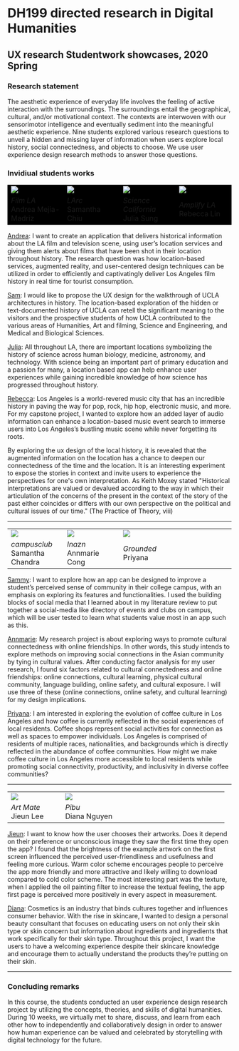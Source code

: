# DH199 directed research in Digital Humanities 
## UX research Studentwork showcases, 2020 Spring

### Research statement

The aesthetic experience of everyday life involves the feeling of active interaction with the surroundings. The surroundings entail the geographical, cultural, and/or motivational context. The contexts are interwoven with our sensorimotor intelligence and eventually sediment into the meaningful aesthetic experience. Nine students explored various research questions to unveil a hidden and missing layer of information when users explore local history, social connectedness, and objects to choose. We use user experience design research methods to answer those questions.

### Invidiual students works

<table style="background-color: black">
  <tr>
    <td width="25%"> <a href="https://ux-ui-design-lab.github.io/DH199/2020Spring/andrea-flim-3s.gif"> <img src="https://ux-ui-design-lab.github.io/DH199/2020Spring/andrea-filmLA.png" ></a>
    </td>
    <td width="25%">  <a href="https://ux-ui-design-lab.github.io/DH199/2020Spring/sam-LArc.png" target="_blank"> <img src="https://ux-ui-design-lab.github.io/DH199/2020Spring/sam-chui-LArc-3s-23delay.gif" ></a>
    </td>
    <td width="25%"> <a href="https://ux-ui-design-lab.github.io/DH199/2020Spring/julia-3d.gif"> <img src="https://ux-ui-design-lab.github.io/DH199/2020Spring/julia-science.png" ></a>
    </td>
    <td width="25%">  <a href="https://ux-ui-design-lab.github.io/DH199/2020Spring/rebecca-amplifyLA.png"> <img src="https://ux-ui-design-lab.github.io/DH199/2020Spring/rebecca-amplifyLA-3d-50delay.gif" ></a>
    </td>
  </tr>
  <tr>
    <td width="25%"> <em> Film LA</em> <br> Andrea Mejia-Madriz  
    </td>
    <td width="25%"> <em> LArc </em> <br> Samantha Chiu 
    </td>
    <td width="25%"> <em> Science California </em> <br> Julia Sung
    </td>
    <td width="25%"> <em> Amplify LA </em> <br> Rebecca Lin
    </td>
  </tr>
</table>

[Andrea](https://andreamaria1116.github.io/DH199/): I want to create an application that delivers historical information about the LA film and television scene, using user’s location services and giving them alerts about films that have been shot in their location throughout history. The research question was how location-based services, augmented reality, and user-centered design techniques can be utilized in order to efficiently and captivatingly deliver Los Angeles film history in real time for tourist consumption. 

[Sam](https://samanthachiuu.github.io/DH199/): I would like to propose the UX design for the walkthrough of UCLA architectures in history. The location-based exploration of the hidden or text-documented history of UCLA can retell the significant meaning to the visitors and the prospective students of how UCLA contributed to the various areas of Humanities, Art and filming, Science and Engineering, and Medical and Biological Sciences.

[Julia](https://jsung125.wixsite.com/dh199-20sp): All throughout LA, there are important locations symbolizing the history of science across human biology, medicine, astronomy, and technology.  With science being an important part of primary education and a passion for many, a location based app can help enhance user experiences while gaining incredible knowledge of how science has progressed throughout history.

[Rebecca](https://rlin824.wixsite.com/dh199-rebeccalin): Los Angeles is a world-revered music city that has an incredible history in paving the way for pop, rock, hip hop, electronic music, and more. For my capstone project, I wanted to explore how an added layer of audio information can enhance a location-based music event search to immerse users into Los Angeles’s bustling music scene while never forgetting its roots. 


By exploring the ux design of the local history, it is revealed that the augmented information on the location has a chance to deepen our connectedness of the time and the location. It is an interesting experiment to expose the stories in context and invite users to experience the perspectives for one's own interpretation. As Keith Moxey stated "Historical interpretations are valued or devalued according to the way in which their articulation of the concerns of the present in the context of the story of the past either coincides or differs with our own perspective on the political and cultural issues of our time." (The Practice of Theory, viii)

---

<table style="border: none">
  <tr>
    <td width="25%"> <img src="https://ux-ui-design-lab.github.io/DH199/2020Spring/andrea-flim-3s.gif" >
    </td>
    <td width="25%">  <img src="https://ux-ui-design-lab.github.io/DH199/2020Spring/andrea-flim-3s.gif" >
    </td>
    <td width="25%"> <a href="https://ux-ui-design-lab.github.io/DH199/2020Spring/Priyana-shell.mp4" target="_blank" > <img src="https://ux-ui-design-lab.github.io/DH199/2020Spring/priyana-grounded.png" ></a>
    </td>
    </td>
    <td width="25%">  
    </td>
  </tr>
  <tr>
    <td width="25%"> <em> campusclub </em> <br> Samantha Chandra 
    </td>
    <td width="25%"> <em> Inazn </em> <br> Annmarie Cong 
    </td>
    <td width="25%"> <em> Grounded </em> <br> Priyana
    </td>

  </tr>
</table>

[Sammy](https://samanthachandra1.wixsite.com/dh199): I want to explore how an app can be designed to improve a student’s perceived sense of community in their college campus, with an emphasis on exploring its features and functionalities. I used the building blocks of social media that I learned about in my literature review to put together a social-media like directory of events and clubs on campus, which will be user tested to learn what students value most in an app such as this. 

[Annmarie](https://anncong.github.io/DH_199S/): My research project is about exploring ways to promote cultural connectedness with online friendships. In other words, this study intends to explore methods on improving social connections in the Asian community by tying in cultural values. After conducting factor analysis for my user research, I found six factors related to cultural connectedness and online friendships: online connections, cultural learning, physical cultural community, language building, online safety, and cultural exposure. I will use three of these (online connections, online safety, and cultural learning) for my design implications. 

[Priyana](https://priyanapatel57.github.io/DH199/): I am interested in exploring the evolution of coffee culture in Los Angeles and how coffee is currently reflected in the social experiences of local residents. Coffee shops represent social activities for connection as well as spaces to empower individuals. Los Angeles is comprised of residents of multiple races, nationalities, and backgrounds which is directly reflected in the abundance of coffee communities. How might we make coffee culture in Los Angeles more accessible to local residents while promoting social connectivity, productivity, and inclusivity in diverse coffee communities?


---

<table style="border: none">
  <tr>
    <td width="25%"> <a href="https://ux-ui-design-lab.github.io/DH199/2020Spring/Jieun-artmate.gif" target="_blank" > <img src="https://ux-ui-design-lab.github.io/DH199/2020Spring/jieun-artmate.png" ></a>
    </td>
    <td width="25%"> <a href="https://ux-ui-design-lab.github.io/DH199/2020Spring/Diana-pibu.gif" target="_blank" > <img src="https://ux-ui-design-lab.github.io/DH199/2020Spring/diana-pibu.png" >
    </td>
    <td width="25%">  
    </td>
    <td width="25%">  
    </td>
  </tr>
  <tr>
    <td width="25%"> <em> Art Mate </em> <br> Jieun Lee
    </td>
    <td width="25%"> <em> Pibu </em> <br> Diana Nguyen
    </td>
  </tr>
</table>

[Jieun](http://artmate.surge.sh/index.html): I want to know how the user chooses their artworks. Does it depend on their preference or unconscious image they saw the first time they open the app? I found that the brightness of the example artwork on the first screen influenced the perceived user-friendliness and usefulness and feeling more curious. Warm color scheme encourages people to perceive the app more friendly and more attractive and likely willing to download compared to cold color scheme. The most interesting part was the texture, when I applied the oil painting filter to increase the textual feeling, the app first page is perceived more positively in every aspect in measurement. 

[Diana](https://xdianasmiles.wixsite.com/pibu): Cosmetics is an industry that binds cultures together and influences consumer behavior. With the rise in skincare, I wanted to design a personal beauty consultant that focuses on educating users on not only their skin type or skin concern but information about ingredients and ingredients that work specifically for their skin type. Throughout this project, I want the users to have a welcoming experience despite their skincare knowledge and encourage them to actually understand the products they’re putting on their skin. 

---

### Concluding remarks 

In this course, the students conducted an user experience design research project by utilizing the concepts, theories, and skills of digital humanities. During 10 weeks, we virtually met to share, discuss, and learn from each other how to independently and collaboratively design in order to answer how human experience can be valued and celebrated by storytelling with digital technology for the future. 
